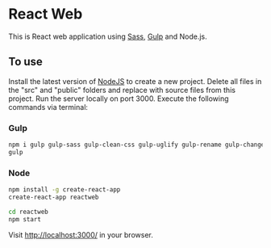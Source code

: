 # React Web
This is React web application using [Sass](http://sass-lang.com), [Gulp](https://gulpjs.com) and Node.js.

## To use

Install the latest version of [NodeJS](https://nodejs.org/en/) to create a new project. Delete all files in the "src" and "public" folders and replace with source files from this project. Run the server locally on port 3000. Execute the following commands via terminal:

### Gulp

```sh
npm i gulp gulp-sass gulp-clean-css gulp-uglify gulp-rename gulp-changed --save-dev
gulp
```

### Node

```sh
npm install -g create-react-app
create-react-app reactweb

cd reactweb
npm start
```

Visit <http://localhost:3000/> in your browser.
